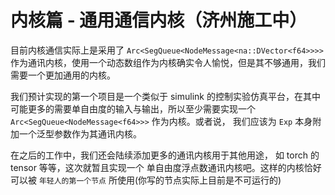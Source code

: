 # 内核篇 - 通用通信内核（济州施工中）

目前内核通信实际上是采用了 `Arc<SegQueue<NodeMessage<na::DVector<f64>>>>` 作为通讯内核，使用一个动态数组作为内核确实令人愉悦，但是其不够通用，我们需要一个更加通用的内核。

我们预计实现的第一个项目是一个类似于 simulink 的控制实验仿真平台，在其中可能更多的需要单自由度的输入与输出，所以至少需要实现一个 `Arc<SegQueue<NodeMessage<f64>>>` 作为内核。或者说， 我们应该为 `Exp` 本身附加一个泛型参数作为其通讯内核。

在之后的工作中，我们还会陆续添加更多的通讯内核用于其他用途， 如 torch 的 tensor 等等，这次就暂且实现一个 单自由度浮点数通讯内核吧。这样的内核恰好可以被 `年轻人的第一个节点` 所使用(你写的节点实际上目前是不可运行的)
